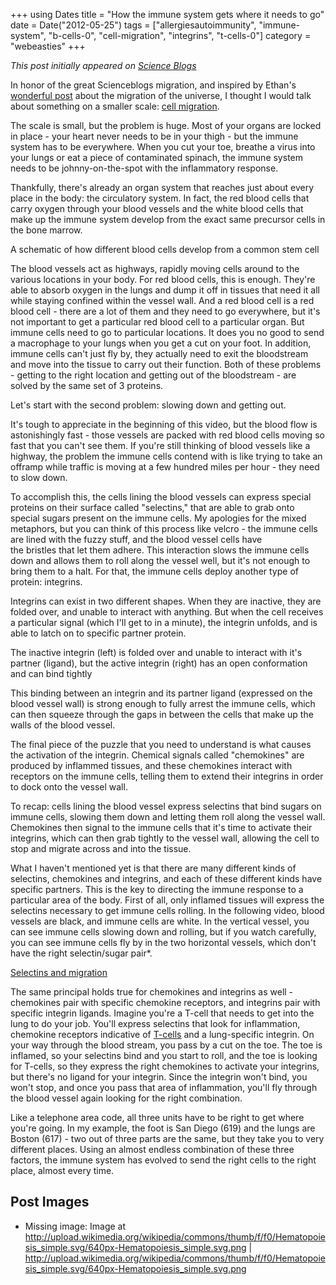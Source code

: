 +++
using Dates
title = "How the immune system gets where it needs to go"
date = Date("2012-05-25")
tags = ["allergiesautoimmunity", "immune-system", "b-cells-0", "cell-migration", "integrins", "t-cells-0"]
category = "webeasties"
+++

_This post initially appeared on [Science Blogs](http://scienceblogs.com/webeasties)_

In honor of the great Scienceblogs migration, and inspired by Ethan's [wonderful post](http://scienceblogs.com/startswithabang/2012/05/23/even-the-universe-undergoes-a-great-migration/) about the migration of the universe, I thought I would talk about something on a smaller scale: [cell migration](/tag/cell-migration).

The scale is small, but the problem is huge. Most of your organs are locked in place - your heart never needs to be in your thigh - but the immune system has to be everywhere. When you cut your toe, breathe a virus into your lungs or eat a piece of contaminated spinach, the immune system needs to be johnny-on-the-spot with the inflammatory response.

Thankfully, there's already an organ system that reaches just about every place in the body: the circulatory system. In fact, the red blood cells that carry oxygen through your blood vessels and the white blood cells that make up the immune system develop from the exact same precursor cells in the bone marrow.

A schematic of how different blood cells develop from a common stem cell

The blood vessels act as highways, rapidly moving cells around to the various locations in your body. For red blood cells, this is enough. They're able to absorb oxygen in the lungs and dump it off in tissues that need it all while staying confined within the vessel wall. And a red blood cell is a red blood cell - there are a lot of them and they need to go everywhere, but it's not important to get a particular red blood cell to a particular organ. But immune cells need to go to particular locations. It does you no good to send a macrophage to your lungs when you get a cut on your foot. In addition, immune cells can't just fly by, they actually need to exit the bloodstream and move into the tissue to carry out their function. Both of these problems - getting to the right location and getting out of the bloodstream - are solved by the same set of 3 proteins.

Let's start with the second problem: slowing down and getting out.

It's tough to appreciate in the beginning of this video, but the blood flow is astonishingly fast - those vessels are packed with red blood cells moving so fast that you can't see them. If you're still thinking of blood vessels like a highway, the problem the immune cells contend with is like trying to take an offramp while traffic is moving at a few hundred miles per hour - they need to slow down.

To accomplish this, the cells lining the blood vessels can express special proteins on their surface called "selectins," that are able to grab onto special sugars present on the immune cells. My apologies for the mixed metaphors, but you can think of this process like velcro - the immune cells are lined with the fuzzy stuff, and the blood vessel cells have the bristles that let them adhere. This interaction slows the immune cells down and allows them to roll along the vessel well, but it's not enough to bring them to a halt. For that, the immune cells deploy another type of protein: integrins.

Integrins can exist in two different shapes. When they are inactive, they are folded over, and unable to interact with anything. But when the cell receives a particular signal (which I'll get to in a minute), the integrin unfolds, and is able to latch on to specific partner protein.

The inactive integrin (left) is folded over and unable to interact with it's partner (ligand), but the active integrin (right) has an open conformation and can bind tightly

This binding between an integrin and its partner ligand (expressed on the blood vessel wall) is strong enough to fully arrest the immune cells, which can then squeeze through the gaps in between the cells that make up the walls of the blood vessel.

The final piece of the puzzle that you need to understand is what causes the activation of the integrin. Chemical signals called "chemokines" are produced by inflammed tissues, and these chemokines interact with receptors on the immune cells, telling them to extend their integrins in order to dock onto the vessel wall.

To recap: cells lining the blood vessel express selectins that bind sugars on immune cells, slowing them down and letting them roll along the vessel wall. Chemokines then signal to the immune cells that it's time to activate their integrins, which can then grab tightly to the vessel wall, allowing the cell to stop and migrate across and into the tissue.

What I haven't mentioned yet is that there are many different kinds of selectins, chemokines and integrins, and each of these different kinds have specific partners. This is the key to directing the immune response to a particular area of the body. First of all, only inflamed tissues will express the selectins necessary to get immune cells rolling. In the following video, blood vessels are black, and immune cells are white. In the vertical vessel, you can see immune cells slowing down and rolling, but if you watch carefully, you can see immune cells fly by in the two horizontal vessels, which don't have the right selectin/sugar pair*.

[Selectins and migration](http://labs.idi.harvard.edu/vonandrian/Videos/mrinivideo%203.mov)

The same principal holds true for chemokines and integrins as well - chemokines pair with specific chemokine receptors, and integrins pair with specific integrin ligands. Imagine you're a T-cell that needs to get into the lung to do your job. You'll express selectins that look for inflammation, chemokine receptors indicative of [T-cells](/tag/t-cells-0) and a lung-specific integrin. On your way through the blood stream, you pass by a cut on the toe. The toe is inflamed, so your selectins bind and you start to roll, and the toe is looking for T-cells, so they express the right chemokines to activate your integrins, but there's no ligand for your integrin. Since the integrin won't bind, you won't stop, and once you pass that area of inflammation, you'll fly through the blood vessel again looking for the right combination.

Like a telephone area code, all three units have to be right to get where you're going. In my example, the foot is San Diego (619) and the lungs are Boston (617) - two out of three parts are the same, but they take you to very different places. Using an almost endless combination of these three factors, the immune system has evolved to send the right cells to the right place, almost every time.

      
  

 ## Post Images

- Missing image: Image at http://upload.wikimedia.org/wikipedia/commons/thumb/f/f0/Hematopoiesis_simple.svg/640px-Hematopoiesis_simple.svg.png | http://upload.wikimedia.org/wikipedia/commons/thumb/f/f0/Hematopoiesis_simple.svg/640px-Hematopoiesis_simple.svg.png

